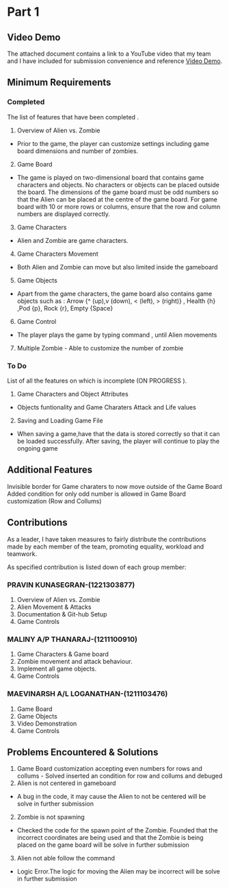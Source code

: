 # Part 1

## Video Demo

The attached document contains a link to a YouTube video that my team and I have included for submission  convenience and reference  [Video Demo](https://www.youtube.com/watch?v=pcQ52VG0MW4).

## Minimum Requirements

### Completed

The list of  features that have been completed .

1. Overview of Alien vs. Zombie 
- Prior to the game, the player can customize settings including game board dimensions and number of zombies.
2. Game Board 
- The game is played on two-dimensional board that contains game characters and objects. No characters or objects can be placed outside the board. The dimensions of the game board must be odd numbers   so that the Alien can be placed at the centre of the game board. For game board with 10 or more rows or columns, ensure that the row and column numbers are displayed correctly.
3. Game Characters 
- Alien and Zombie are game characters.
4. Game Characters Movement 
- Both Alien and Zombie can move but also limited inside the gameboard   
5. Game Objects 
- Apart from the game characters, the game board also contains game objects such as :
 Arrow {^ (up),v (down), < (left), > (right)} , Health {h} ,Pod {p}, Rock {r}, Empty  {Space} 
 6. Game Control 
 - The player plays the game by typing command , until Alien movements 
 7. Multiple Zombie - Able to customize the number of zombie  
### To Do

List of  all the features on which is incomplete  (ON PROGRESS ). 

1. Game Characters and Object Attributes 
- Objects funtionality and Game Charaters Attack and Life values  
2. Saving and Loading Game File 
- When saving a game,have  that the data is stored correctly so that it can be loaded successfully. After saving, the player will continue to play the ongoing game

## Additional Features

Invisible border for Game charaters to now move outside  of the Game Board 
Added condition for only odd number is allowed in Game Board customization (Row and Collums)

## Contributions

As a leader, I have taken  measures to fairly distribute the contributions made by each member of the team, promoting equality, workload and teamwork.

As specified contribution is  listed down of each group member:

### PRAVIN KUNASEGRAN-(1221303877)

1. Overview of Alien vs. Zombie
2. Alien Movement & Attacks 
3. Documentation & Git-hub Setup
4. Game Controls 

###  MALINY A/P THANARAJ-(1211100910)

1. Game Characters & Game board 
2. Zombie movement and attack behaviour.
3. Implement all game objects.
4. Game Controls 

### MAEVINARSH A/L LOGANATHAN-(1211103476)

1. Game Board 
2. Game Objects
3. Video Demonstration 
4. Game Controls 

## Problems Encountered & Solutions

1. Game Board customization accepting even numbers for rows and collums - Solved inserted an condition for row and collums and debuged  
1. Alien is not centered in gameboard  
- A bug in the code, it may cause the Alien to not be centered will be solve in further submission 
2. Zombie is not spawning 
- Checked the code for the spawn point of the Zombie. Founded that the incorrect coordinates are being used and that the Zombie is being placed on the game board will be solve in further submission 
3. Alien not able follow the command 
-  Logic Error.The logic for moving the Alien may be incorrect will be solve in further submission 